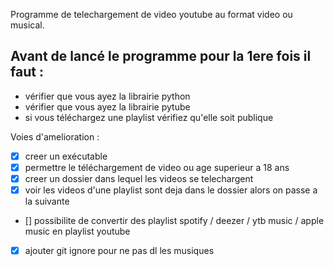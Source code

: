 Programme de telechargement de video youtube au format video ou musical.


## Avant de lancé le programme pour la 1ere fois il faut :
- vérifier que vous ayez la librairie python
- vérifier que vous ayez la librairie pytube
- si vous téléchargez une playlist vérifiez qu'elle soit publique


Voies d'amelioration :
- [X] creer un exécutable
- [X] permettre le téléchargement de video ou age superieur a 18 ans
- [X] creer un dossier dans lequel les videos se telechargent
- [X] voir les videos d'une playlist sont deja dans le dossier alors on passe a la suivante
- [] possibilite de convertir des playlist spotify / deezer / ytb music / apple music en playlist youtube
- [X] ajouter git ignore pour ne pas dl les musiques
